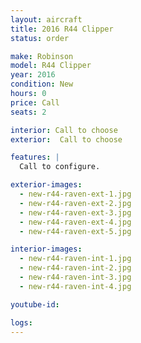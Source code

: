 ```yaml
---
layout: aircraft
title: 2016 R44 Clipper
status: order

make: Robinson
model: R44 Clipper
year: 2016
condition: New
hours: 0
price: Call
seats: 2

interior: Call to choose
exterior:  Call to choose

features: |
  Call to configure.

exterior-images:
  - new-r44-raven-ext-1.jpg
  - new-r44-raven-ext-2.jpg
  - new-r44-raven-ext-3.jpg
  - new-r44-raven-ext-4.jpg
  - new-r44-raven-ext-5.jpg

interior-images:
  - new-r44-raven-int-1.jpg
  - new-r44-raven-int-2.jpg
  - new-r44-raven-int-3.jpg
  - new-r44-raven-int-4.jpg

youtube-id:

logs:
---
```

